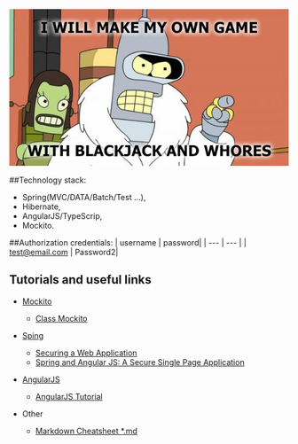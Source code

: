 <div style="text-align:center"><img src ="https://raw.githubusercontent.com/ShostakRV/Black_Jack_game/master/docs/PIC.jpg" /></div>

##Technology stack:
* Spring(MVC/DATA/Batch/Test ...),
* Hibernate,
* AngularJS/TypeScrip,
* Mockito.

##Authorization credentials:
| username | password|
| --- | --- |
| test@email.com | Password2|


## Tutorials and useful links
* [Mockito](http://mockito.org/)
    * [Class Mockito](https://mockito.googlecode.com/hg-history/1.5/javadoc/org/mockito/Mockito.html)

* [Sping](https://spring.io/)
    * [Securing a Web Application](https://spring.io/guides/gs/securing-web/)
    * [Spring and Angular JS: A Secure Single Page Application](https://spring.io/blog/2015/01/12/spring-and-angular-js-a-secure-single-page-application#using-spring-boot-cli)
* [AngularJS](https://angularjs.org/)
    * [AngularJS Tutorial](http://www.tutorialspoint.com/angularjs/index.htm)
* Other
    * [Markdown Cheatsheet *.md](https://github.com/adam-p/markdown-here/wiki/Markdown-Cheatsheet)
